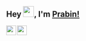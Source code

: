 ## Hey <img src="https://github.com/TheDudeThatCode/TheDudeThatCode/blob/master/Assets/Hi.gif" width="29px">, I'm [Prabin!](https://prabin-acharya.github.io) 

<a href="mailto:acharyaprabin101@gmail.com">
  <img align="left" width="26px" src="https://cdn.jsdelivr.net/npm/simple-icons@v3/icons/gmail.svg" />
</a>
<a href="http://dev.to/pra6in">
  <img align="left" width="26px" src="https://cdn.jsdelivr.net/npm/simple-icons@v3/icons/medium.svg" />
</a>
<!--
**prabin-acharya/prabin-acharya** is a ✨ _special_ ✨ repository because its `README.md` (this file) appears on your GitHub profile.

Here are some ideas to get you started:

- 🔭 I’m currently working on 
- 🌱 I’m currently learning ...
- 👯 I’m looking to collaborate on ...
- 🤔 I’m looking for help with ...
- 💬 Ask me about ...
- 📫 How to reach me: ...
- 😄 Pronouns: ...
- ⚡ Fun fact: ...
--> 

### About Me 🚀
- 🎓 I'm a sophmore pursuing my Bachelor's in Computer Engineering.
- 🌱 I am passionate about Full Stack, Machine Learning and I enjoy learning new things.
- 🎯 I have worked on projects with Python, django, JavaScript, C/C++, Node, React
- ⚡ Fun fact: I love home grown oranges🍊 Bob Dylan🎧 and Physics🚀
